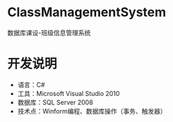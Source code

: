 # ClassManagementSystem
数据库课设-班级信息管理系统

# 开发说明
- 语言：C#
- 工具：Microsoft Visual Studio 2010
- 数据库：SQL Server 2008
- 技术点：Winform编程、数据库操作（事务、触发器）
